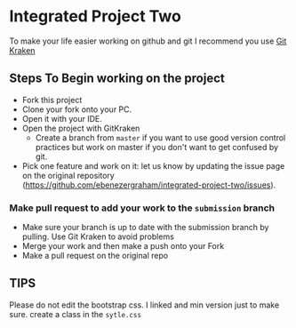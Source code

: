 # Integrated Project Two

To make your life easier working on github and git I recommend you use [Git Kraken]([https://www.gitkraken.com/)
## Steps To Begin working on the project
- Fork this project
- Clone your fork onto your PC. 
- Open it with your IDE.
- Open the project with GitKraken
    - Create a branch from `master` if you want to use good version control practices but work on master if you don't want to get confused by git.
- Pick one feature and work on it: let us know by updating the issue page on the original repository (https://github.com/ebenezergraham/integrated-project-two/issues).

### Make pull request to add your work to the `submission` branch
- Make sure your branch is up to date with the submission branch by pulling. Use Git Kraken to avoid problems
- Merge your work and then make a push onto your Fork
- Make a pull request on the original repo  

## TIPS
Please do not edit the bootstrap css. I linked and min version just to make sure. create a class in the `sytle.css`